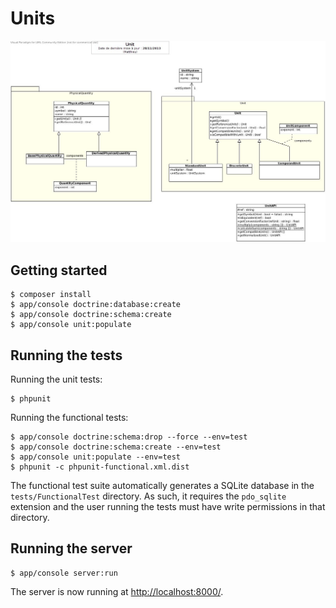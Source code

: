 # Units

![UML diagram](docs/DC.jpg)

## Getting started

```shell
$ composer install
$ app/console doctrine:database:create
$ app/console doctrine:schema:create
$ app/console unit:populate
```

## Running the tests

Running the unit tests:

```shell
$ phpunit
```

Running the functional tests:

```shell
$ app/console doctrine:schema:drop --force --env=test
$ app/console doctrine:schema:create --env=test
$ app/console unit:populate --env=test
$ phpunit -c phpunit-functional.xml.dist
```

The functional test suite automatically generates a SQLite database in the `tests/FunctionalTest` directory.
As such, it requires the `pdo_sqlite` extension and the user running the
tests must have write permissions in that directory.

## Running the server

```shell
$ app/console server:run
```

The server is now running at [http://localhost:8000/](http://localhost:8000/).
